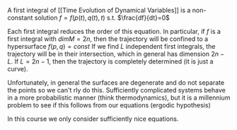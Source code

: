 A first integral of [[Time Evolution of Dynamical Variables]] is a non-constant solution $f=f(p(t),q(t),t)$ s.t. $\frac{df}{dt}=0$ 


Each first integral reduces the order of this equation.
In particular, if $f$ is a first integral with $dimM=2n$, then the trajectory will be confined to a hypersurface $f(p,q)=const$
If we find $L$ independent first integrals, the trajectory will be in their intersection, which in general has dimension $2n-L$.
If $L=2n-1$, then the trajectory is completely determined (it is just a curve).

Unfortunately, in general the surfaces are degenerate and do not separate the points so we can't rly do this. Sufficiently complicated systems behave in a more probabilistic manner (think thermodynamics), but it is a millennium problem to see if this follows from our equations (ergodic hypothesis)

In this course we only consider sufficiently nice equations. 